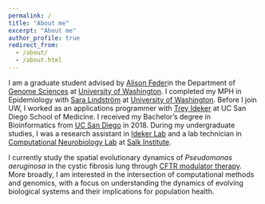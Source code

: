 ```yaml
---
permalink: /
title: "About me"
excerpt: "About me"
author_profile: true
redirect_from:
  - /about/
  - /about.html
---
```

I am a graduate student advised by [Alison Feder](https://federlab.github.io)in the Department of [Genome Sciences](https://www.gs.washington.edu) at [University of Washington](https://www.washington.edu/). I completed my MPH in Epidemiology with [Sara Lindström](https://research.fredhutch.org/lindstroem/en.html) at [University of Washington](https://www.washington.edu/). Before I join UW, I worked as an applications programmer with [Trey Ideker](http://idekerlab.ucsd.edu/trey-ideker/) at UC San Diego School of Medicine. I received my Bachelor’s degree in Bioinformatics from [UC San Diego](https://ucsd.edu/) in 2018. During my undergraduate studies, I was a research assistant in [Ideker Lab](http://idekerlab.ucsd.edu/) and a lab technician in [Computational Neurobiology Lab](https://cnl.salk.edu/) at [Salk Institute](https://www.salk.edu/).

I currently study the spatial evolutionary dynamics of _Pseudomonas aeruginosa_ in the cystic fibrosis lung through [CFTR modulator therapy](https://www.cff.org/managing-cf/cftr-modulator-therapies). More broadly, I am interested in the intersection of computational methods and genomics, with a focus on understanding the dynamics of evolving biological systems and their implications for population health.
